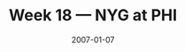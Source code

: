 ---
layout: game
title: Week 18 — NYG at PHI
season: 2006
game_id: 2006_18_NYG_PHI
week: 18
date: 2007-01-07
home_team: PHI
away_team: NYG
final_home: 
final_away: 
pbp_url: /assets/data/pbp/2006/2006_18_NYG_PHI.csv.gz
---